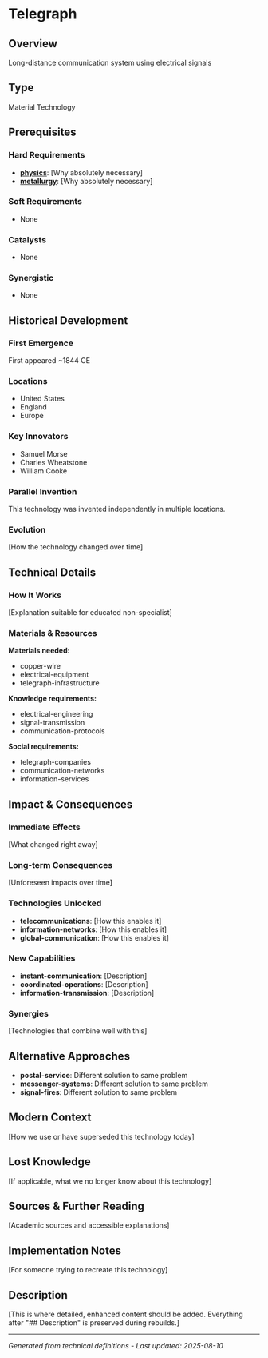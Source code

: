 # Telegraph

## Overview
Long-distance communication system using electrical signals

## Type
Material Technology

## Prerequisites

### Hard Requirements
- **[physics](../physics/README.md)**: [Why absolutely necessary]
- **[metallurgy](../metallurgy/README.md)**: [Why absolutely necessary]

### Soft Requirements
- None

### Catalysts
- None

### Synergistic
- None

## Historical Development

### First Emergence
First appeared ~1844 CE

### Locations
- United States
- England
- Europe

### Key Innovators
- Samuel Morse
- Charles Wheatstone
- William Cooke

### Parallel Invention
This technology was invented independently in multiple locations.

### Evolution
[How the technology changed over time]

## Technical Details

### How It Works
[Explanation suitable for educated non-specialist]

### Materials & Resources
**Materials needed:**
- copper-wire
- electrical-equipment
- telegraph-infrastructure


**Knowledge requirements:**
- electrical-engineering
- signal-transmission
- communication-protocols


**Social requirements:**
- telegraph-companies
- communication-networks
- information-services

## Impact & Consequences

### Immediate Effects
[What changed right away]

### Long-term Consequences
[Unforeseen impacts over time]

### Technologies Unlocked
- **telecommunications**: [How this enables it]
- **information-networks**: [How this enables it]
- **global-communication**: [How this enables it]

### New Capabilities
- **instant-communication**: [Description]
- **coordinated-operations**: [Description]
- **information-transmission**: [Description]

### Synergies
[Technologies that combine well with this]

## Alternative Approaches
- **postal-service**: Different solution to same problem
- **messenger-systems**: Different solution to same problem
- **signal-fires**: Different solution to same problem

## Modern Context
[How we use or have superseded this technology today]

## Lost Knowledge
[If applicable, what we no longer know about this technology]

## Sources & Further Reading
[Academic sources and accessible explanations]

## Implementation Notes
[For someone trying to recreate this technology]

## Description







[This is where detailed, enhanced content should be added. Everything after "## Description" is preserved during rebuilds.]

---
*Generated from technical definitions - Last updated: 2025-08-10*

